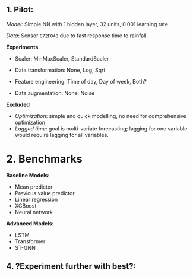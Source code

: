 
## 1. Pilot:

*Model*: Simple NN with 1 hidden layer, 32 units, 0.001 learning rate

*Data*: Sensor `G72F040` due to fast response time to rainfall.


**Experiments**

- Scaler: MinMaxScaler, StandardScaler

- Data transformation: None, Log, Sqrt

- Feature engineering: Time of day, Day of week, Both?

- Data augmentation: None, Noise


**Excluded**

- *Optimization*: simple and quick modelling, no need for comprehensive optimization
- *Lagged time*: goal is multi-variate forecasting; lagging for one variable would require lagging for all variables.


# 2. Benchmarks

**Baseline Models**:
- Mean predictor
- Previous value predictor
- Linear regression
- XGBoost
- Neural network


**Advanced Models**:

- LSTM
- Transformer
- ST-GNN


## 4. ?Experiment further with best?:

